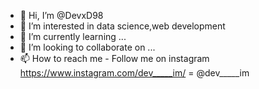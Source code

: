 - 👋 Hi, I’m @DevxD98
- 👀 I’m interested in data science,web development
- 🌱 I’m currently learning ...
- 💞️ I’m looking to collaborate on ...
- 📫 How to reach me - Follow me on instagram https://www.instagram.com/dev_____im/ = @dev_____im

<!---
DevxD98/DevxD98 is a ✨ special ✨ repository because its `README.md` (this file) appears on your GitHub profile.
You can click the Preview link to take a look at your changes.
--->
